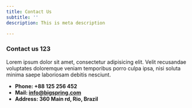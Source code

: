 ```yaml
---
title: Contact Us
subtitle: ''
description: This is meta description

---
```

### Contact us 123

Lorem ipsum dolor sit amet, consectetur adipisicing elit. Velit recusandae voluptates doloremque veniam temporibus porro culpa ipsa, nisi soluta minima saepe laboriosam debitis nesciunt.

* **Phone: +88 125 256 452**
* **Mail: info@bigspring.com**
* **Address: 360 Main rd, Rio, Brazil**